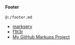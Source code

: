 #### Footer

`@:/footer.md`

- [markserv](https://github.com/f1lt3r/markserv)
- [f1lt3r](https://github.com/f1lt3r/me) 
- [My GitHub Markups Project](https://github.com/dqromney/markups)
